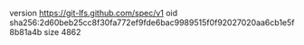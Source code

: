 version https://git-lfs.github.com/spec/v1
oid sha256:2d60beb25cc8f30fa772ef9fde6bac9989515f0f92027020aa6cb1e5f8b81a4b
size 4862
